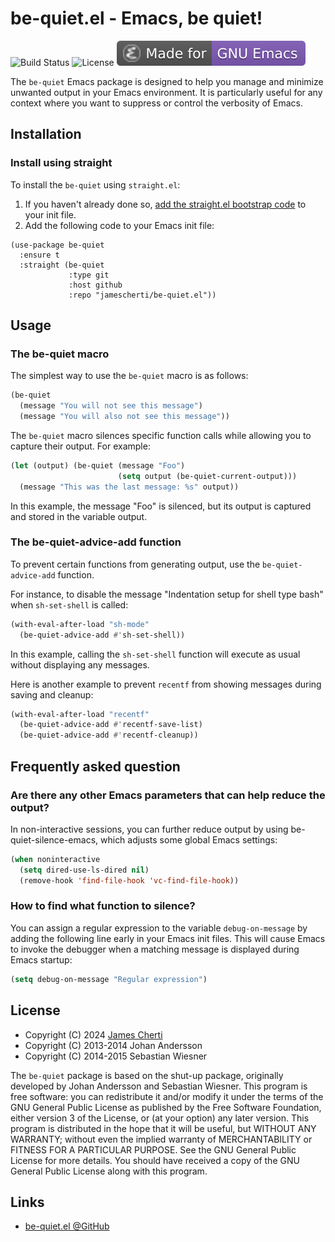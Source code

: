 # be-quiet.el - Emacs, be quiet!
![Build Status](https://github.com/jamescherti/easysession.el/actions/workflows/ci.yml/badge.svg)
![License](https://img.shields.io/github/license/jamescherti/be-quiet.el)
![](https://raw.githubusercontent.com/jamescherti/be-quiet.el/master/.images/made-for-gnu-emacs.svg)

The `be-quiet` Emacs package is designed to help you manage and minimize unwanted output in your Emacs environment. It is particularly useful for any context where you want to suppress or control the verbosity of Emacs.

## Installation

### Install using straight

To install the `be-quiet` using `straight.el`:

1. If you haven't already done so, [add the straight.el bootstrap code](https://github.com/radian-software/straight.el?tab=readme-ov-file#getting-started) to your init file.
2. Add the following code to your Emacs init file:
```
(use-package be-quiet
  :ensure t
  :straight (be-quiet
             :type git
             :host github
             :repo "jamescherti/be-quiet.el"))
```

## Usage

### The be-quiet macro

The simplest way to use the `be-quiet` macro is as follows:
``` lisp
(be-quiet
  (message "You will not see this message")
  (message "You will also not see this message"))
```

The `be-quiet` macro silences specific function calls while allowing you to capture their output. For example:
```lisp
(let (output) (be-quiet (message "Foo")
                        (setq output (be-quiet-current-output)))
  (message "This was the last message: %s" output))
```

In this example, the message "Foo" is silenced, but its output is captured and stored in the variable output.

### The be-quiet-advice-add function

To prevent certain functions from generating output, use the `be-quiet-advice-add` function.

For instance, to disable the message "Indentation setup for shell type bash" when `sh-set-shell` is called:
``` lisp
(with-eval-after-load "sh-mode"
  (be-quiet-advice-add #'sh-set-shell))
```

In this example, calling the `sh-set-shell` function will execute as usual without displaying any messages.

Here is another example to prevent `recentf` from showing messages during saving and cleanup:
```lisp
(with-eval-after-load "recentf"
  (be-quiet-advice-add #'recentf-save-list)
  (be-quiet-advice-add #'recentf-cleanup))
```

## Frequently asked question

### Are there any other Emacs parameters that can help reduce the output?

In non-interactive sessions, you can further reduce output by using be-quiet-silence-emacs, which adjusts some global Emacs settings:

```lisp
(when noninteractive
  (setq dired-use-ls-dired nil)
  (remove-hook 'find-file-hook 'vc-find-file-hook))
```

### How to find what function to silence?

You can assign a regular expression to the variable `debug-on-message` by adding the following line early in your Emacs init files. This will cause Emacs to invoke the debugger when a matching message is displayed during Emacs startup:
```lisp
(setq debug-on-message "Regular expression")
```

## License

- Copyright (C) 2024 [James Cherti](https://www.jamescherti.com)
- Copyright (C) 2013-2014 Johan Andersson
- Copyright (C) 2014-2015 Sebastian Wiesner

The `be-quiet` package is based on the shut-up package, originally developed by Johan Andersson and Sebastian Wiesner. This program is free software: you can redistribute it and/or modify it under the terms of the GNU General Public License as published by the Free Software Foundation, either version 3 of the License, or (at your option) any later version. This program is distributed in the hope that it will be useful, but WITHOUT ANY WARRANTY; without even the implied warranty of MERCHANTABILITY or FITNESS FOR A PARTICULAR PURPOSE. See the GNU General Public License for more details. You should have received a copy of the GNU General Public License along with this program.

## Links

- [be-quiet.el @GitHub](https://github.com/jamescherti/be-quiet.el)
